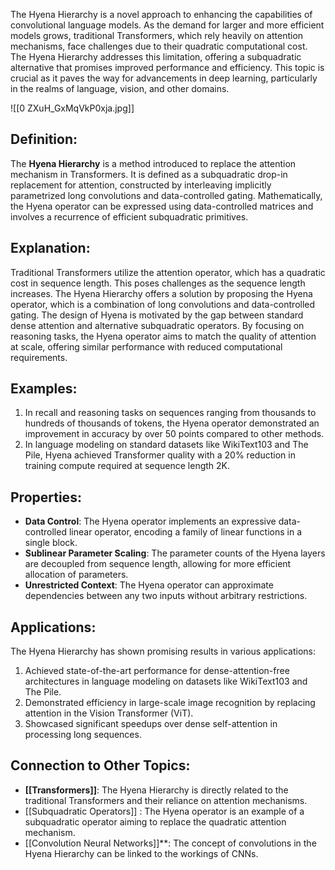 
The Hyena Hierarchy is a novel approach to enhancing the capabilities of convolutional language models. As the demand for larger and more efficient models grows, traditional Transformers, which rely heavily on attention mechanisms, face challenges due to their quadratic computational cost. The Hyena Hierarchy addresses this limitation, offering a subquadratic alternative that promises improved performance and efficiency. This topic is crucial as it paves the way for advancements in deep learning, particularly in the realms of language, vision, and other domains.

![[0 ZXuH_GxMqVkP0xja.jpg]]
## Definition:

The **Hyena Hierarchy** is a method introduced to replace the attention mechanism in Transformers. It is defined as a subquadratic drop-in replacement for attention, constructed by interleaving implicitly parametrized long convolutions and data-controlled gating. Mathematically, the Hyena operator can be expressed using data-controlled matrices and involves a recurrence of efficient subquadratic primitives.

## Explanation:

Traditional Transformers utilize the attention operator, which has a quadratic cost in sequence length. This poses challenges as the sequence length increases. The Hyena Hierarchy offers a solution by proposing the Hyena operator, which is a combination of long convolutions and data-controlled gating. The design of Hyena is motivated by the gap between standard dense attention and alternative subquadratic operators. By focusing on reasoning tasks, the Hyena operator aims to match the quality of attention at scale, offering similar performance with reduced computational requirements.

## Examples:

1. In recall and reasoning tasks on sequences ranging from thousands to hundreds of thousands of tokens, the Hyena operator demonstrated an improvement in accuracy by over 50 points compared to other methods.
2. In language modeling on standard datasets like WikiText103 and The Pile, Hyena achieved Transformer quality with a 20% reduction in training compute required at sequence length 2K.

## Properties:

- **Data Control**: The Hyena operator implements an expressive data-controlled linear operator, encoding a family of linear functions in a single block.
- **Sublinear Parameter Scaling**: The parameter counts of the Hyena layers are decoupled from sequence length, allowing for more efficient allocation of parameters.
- **Unrestricted Context**: The Hyena operator can approximate dependencies between any two inputs without arbitrary restrictions.

## Applications:

The Hyena Hierarchy has shown promising results in various applications:

1. Achieved state-of-the-art performance for dense-attention-free architectures in language modeling on datasets like WikiText103 and The Pile.
2. Demonstrated efficiency in large-scale image recognition by replacing attention in the Vision Transformer (ViT).
3. Showcased significant speedups over dense self-attention in processing long sequences.


## Connection to Other Topics:

- **[[Transformers]]**: The Hyena Hierarchy is directly related to the traditional Transformers and their reliance on attention mechanisms. 
- [[Subquadratic Operators]] : The Hyena operator is an example of a subquadratic operator aiming to replace the quadratic attention mechanism.
- [[Convolution Neural Networks]]**: The concept of convolutions in the Hyena Hierarchy can be linked to the workings of CNNs. 
